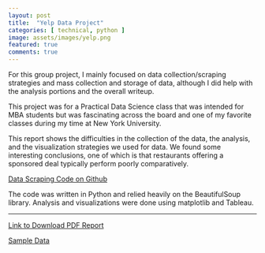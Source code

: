 ```yaml
---
layout: post
title:  "Yelp Data Project"
categories: [ technical, python ]
image: assets/images/yelp.png
featured: true
comments: true
---
```


For this group project, I mainly focused on data collection/scraping strategies and mass collection and storage of data, although I did help with the analysis portions and the overall writeup.

This project was for a Practical Data Science class that was intended for MBA students but was fascinating across the board and one of my favorite classes during my time at New York University.

This report shows the difficulties in the collection of the data, the analysis, and the visualization strategies we used for data. We found some interesting conclusions, one of which is that restaurants offering a sponsored deal typically perform poorly comparatively.

[Data Scraping Code on Github](https://github.com/LJamesHu/Yelp-Data-Scraper)

The code was written in Python and relied heavily on the BeautifulSoup library. Analysis and visualizations were done using matplotlib and Tableau.

<object data="{{site.url}}{{site.baseurl}}/assets/files/YelpDataProject.pdf" width="100%" height="600" type='application/pdf'></object>

---

[Link to Download PDF Report]({{site.baseurl}}/assets/files/YelpDataProject.pdf)

[Sample Data]({{site.baseurl}}/assets/files/yelpr_East_Village.csv)